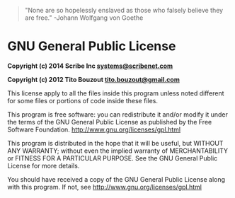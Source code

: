 > "None are so hopelessly enslaved as those who falsely believe they are free."
> -Johann Wolfgang von Goethe

# GNU General Public License

**Copyright (c) 2014 Scribe Inc <systems@scribenet.com>**

**Copyright (c) 2012 Tito Bouzout <tito.bouzout@gmail.com>**

This license apply to all the files inside this program unless noted
different for some files or portions of code inside these files.

This program is free software: you can redistribute it and/or modify
it under the terms of the GNU General Public License as published by
the Free Software Foundation. http://www.gnu.org/licenses/gpl.html

This program is distributed in the hope that it will be useful,
but WITHOUT ANY WARRANTY; without even the implied warranty of
MERCHANTABILITY or FITNESS FOR A PARTICULAR PURPOSE. See the
GNU General Public License for more details.

You should have received a copy of the GNU General Public License
along with this program. If not, see http://www.gnu.org/licenses/gpl.html
